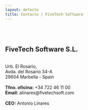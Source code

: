 ```yaml
---
layout: defecto
title: Contacto | FiveTech Software
---
```


<br><br>
<h2><b>FiveTech Software S.L.</b></h2><br>
Urb. El Rosario,<br> 
Avda. del Rosario 34-A<br>
29604 Marbella - Spain<br>
<br>
<b>Tfno. oficina:</b> +34 722 46 11 00<br>
<b>Email:</b> alinares@fivetechsoft.com<br>
<br>
<b>CEO:</b> Antonio Linares
<br><br><br><br>
